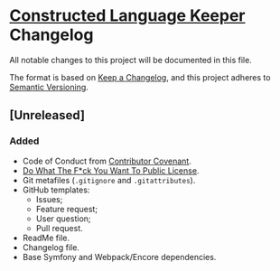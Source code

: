 # [Constructed Language Keeper](https://github.com/Nereare/conlang-keeper) Changelog

All notable changes to this project will be documented in this file.

The format is based on [Keep a Changelog](https://keepachangelog.com/en/1.0.0/),
and this project adheres to [Semantic Versioning](https://semver.org/spec/v2.0.0.html).

## [Unreleased]

### Added
- Code of Conduct from [Contributor Covenant](https://www.contributor-covenant.org/).
- [Do What The F*ck You Want To Public License](LICENSE.md).
- Git metafiles (`.gitignore` and `.gitattributes`).
- GitHub templates:
  - Issues;
  - Feature request;
  - User question;
  - Pull request.
- ReadMe file.
- Changelog file.
- Base Symfony and Webpack/Encore dependencies.
